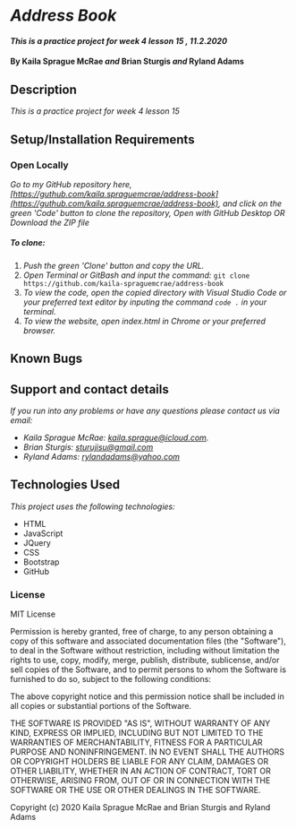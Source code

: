 # _Address Book_

#### _This is a practice project for week 4 lesson 15 , 11.2.2020_

#### By **Kaila Sprague McRae** *and* **Brian Sturgis** *and* **Ryland Adams** 

## Description

_This is a practice project for week 4 lesson 15_

## Setup/Installation Requirements

### Open Locally

_Go to my GitHub repository here, [https://guthub.com/kaila.spraguemcrae/address-book](https://guthub.com/kaila.spraguemcrae/address-book), and click on the green 'Code' button to clone the repository, Open with GitHub Desktop OR Download the ZIP file_

##### To clone:
1. _Push the green 'Clone' button and copy the URL._
2. _Open Terminal or GitBash and input the command:_ `git clone https://github.com/kaila-spraguemcrae/address-book`
3. _To view the code, open the copied directory with Visual Studio Code or your preferred text editor by inputing the command `code .` in your terminal._
4. _To view the website, open index.html in Chrome or your preferred browser._

## Known Bugs

## Support and contact details

_If you run into any problems or have any questions please contact us via email:_
- _Kaila Sprague McRae: [kaila.sprague@icloud.com](mailto:kaila.sprague@icloud.com)._
- _Brian Sturgis: [sturujisu@gmail.com](mailto:sturujisu@gmail.com)_
- _Ryland Adams: [rylandadams@yahoo.com](mailto:rylandadams@yahoo.com)_

## Technologies Used

_This project uses the following technologies:_

- HTML
- JavaScript
- JQuery
- CSS
- Bootstrap
- GitHub

### License

MIT License

Permission is hereby granted, free of charge, to any person obtaining a copy
of this software and associated documentation files (the "Software"), to deal
in the Software without restriction, including without limitation the rights
to use, copy, modify, merge, publish, distribute, sublicense, and/or sell
copies of the Software, and to permit persons to whom the Software is
furnished to do so, subject to the following conditions:

The above copyright notice and this permission notice shall be included in all
copies or substantial portions of the Software.

THE SOFTWARE IS PROVIDED "AS IS", WITHOUT WARRANTY OF ANY KIND, EXPRESS OR
IMPLIED, INCLUDING BUT NOT LIMITED TO THE WARRANTIES OF MERCHANTABILITY,
FITNESS FOR A PARTICULAR PURPOSE AND NONINFRINGEMENT. IN NO EVENT SHALL THE
AUTHORS OR COPYRIGHT HOLDERS BE LIABLE FOR ANY CLAIM, DAMAGES OR OTHER
LIABILITY, WHETHER IN AN ACTION OF CONTRACT, TORT OR OTHERWISE, ARISING FROM,
OUT OF OR IN CONNECTION WITH THE SOFTWARE OR THE USE OR OTHER DEALINGS IN THE
SOFTWARE.

Copyright (c) 2020 Kaila Sprague McRae and Brian Sturgis and Ryland Adams